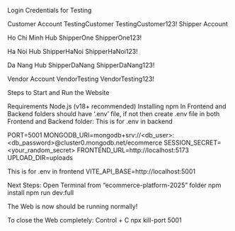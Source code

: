 Login Credentials for Testing

Customer Account
TestingCustomer
TestingCustomer123!	Shipper Account

Ho Chi Minh Hub
ShipperOne
ShipperOne123!

Ha Noi Hub
ShipperHaNoi
ShipperHaNoi123!

Da Nang Hub
ShipperDaNang
ShipperDaNang123!

Vendor Account
VendorTesting
VendorTesting123!	


Steps to Start and Run the Website

Requirements
Node.js (v18+ recommended)
Installing npm
In Frontend and Backend folders should have ‘.env’ file, if not then create .env file in both Frontend and Backend folder:
This is for .env in backend

PORT=5001
MONGODB_URI=mongodb+srv://<db_user>:<db_password>@cluster0.mongodb.net/ecommerce
SESSION_SECRET=<your_random_secret>
FRONTEND_URL=http://localhost:5173
UPLOAD_DIR=uploads

This is for .env in frontend
VITE_API_BASE=http://localhost:5001

Next Steps:
Open Terminal from “ecommerce-platform-2025” folder
npm install
npm run dev:full 

The Web is now should be running normally!

To close the Web completely:
Control + C
npx kill-port 5001


